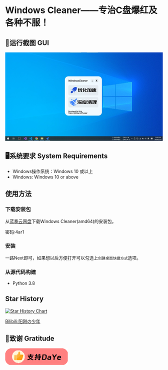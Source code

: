 # Windows Cleaner——专治C盘爆红及各种不服！
## 🎨运行截图 GUI
![show](readme/s.jpg)

## 🖥系统要求 System Requirements

- Windows操作系统：Windows 10 或以上
- Windows: Windows 10 or above

## 使用方法

### 下载安装包

从[蓝奏云网盘](https://wwt.lanzn.com/b03xje5uf)下载Windows Cleaner(amd64)的安装包。

密码:4ar1

### 安装
一路Next即可，如果想以后方便打开可以勾选上`创建桌面快捷方式`选项。

### 从源代码构建

- Python 3.8

## Star History

[![Star History Chart](https://api.star-history.com/svg?repos=darkmatter2048/WindowsCleaner&type=Date)](https://star-history.com/#darkmatter2048/WindowsCleaner&Date)

[Bilibili:阳刚の少年](https://space.bilibili.com/1847808902?spm_id_from=333.1007.0.0)

## 🤝致谢 Gratitude

[<img src="readme/d.png" alt="Develop Image" style="width: 200px;"/>](readme/develop.jpg)
